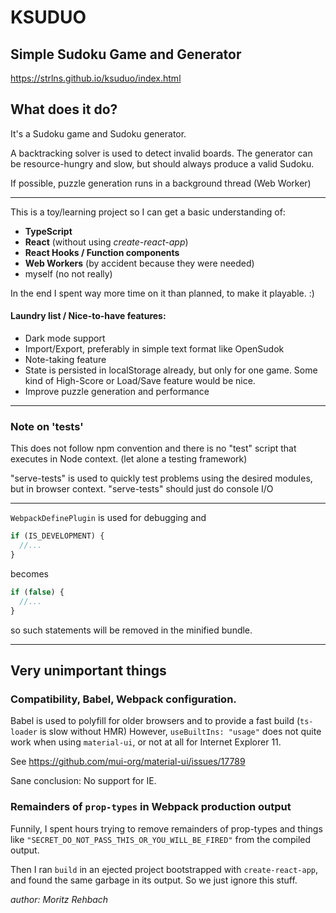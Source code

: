 # KSUDUO

## Simple Sudoku Game and Generator

https://strlns.github.io/ksuduo/index.html

## What does it do?

It's a Sudoku game and Sudoku generator.

A backtracking solver is used to detect invalid boards. The generator can be resource-hungry and slow, but should always
produce a valid Sudoku.

If possible, puzzle generation runs in a background thread (Web Worker)

---

This is a toy/learning project so I can get a basic understanding of:

* **TypeScript**
* **React** (without using _create-react-app_)
* **React Hooks / Function components**
* **Web Workers** (by accident because they were needed)
* myself (no not really)

In the end I spent way more time on it than planned, to make it playable. :)

#### Laundry list / Nice-to-have features:

* Dark mode support
* Import/Export, preferably in simple text format like OpenSudok
* Note-taking feature
* State is persisted in localStorage already, but only for one game. Some kind of High-Score or Load/Save feature would
  be nice.
* Improve puzzle generation and performance

---

### Note on 'tests'

This does not follow npm convention and there is no "test" script that executes in Node context.
(let alone a testing framework)

"serve-tests" is used to quickly test problems using the desired modules, but in browser context.
"serve-tests" should just do console I/O

---

`WebpackDefinePlugin` is used for debugging and

```JavaScript
if (IS_DEVELOPMENT) {
  //...
}
```

becomes

```JavaScript
if (false) {
  //...
}
```

so such statements will be removed in the minified bundle.

---

## Very unimportant things

### Compatibility, Babel, Webpack configuration.

Babel is used to polyfill for older browsers and to provide a fast build (`ts-loader` is slow without HMR)
However, `useBuiltIns: "usage"` does not quite work when using `material-ui`, or not at all for Internet Explorer 11.

See https://github.com/mui-org/material-ui/issues/17789

Sane conclusion: No support for IE.

### Remainders of `prop-types` in Webpack production output

Funnily, I spent hours trying to remove remainders of prop-types and things
like `"SECRET_DO_NOT_PASS_THIS_OR_YOU_WILL_BE_FIRED"` from the compiled output.

Then I ran `build` in an ejected project bootstrapped with `create-react-app`, and found the same garbage in its output.
So we just ignore this stuff.

_author: Moritz Rehbach_
